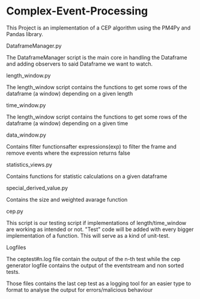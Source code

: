 # Complex-Event-Processing

This Project is an implementation of a CEP algorithm using the PM4Py and Pandas library.

DataframeManager.py

The DataframeManager script is the main core in handling the Dataframe and adding observers to said Dataframe we want to watch.


length_window.py

The length_window script contains the functions to get some rows of the dataframe (a window) depending on a given length


time_window.py

The length_window script contains the functions to get some rows of the dataframe (a window) depending on a given time


data_window.py

Contains filter functionsafter expressions(exp) to filter the frame and remove events where the expression returns false

statistics_views.py

Contains functions for statistic calculations on a given dataframe


special_derived_value.py

Contains the size and weighted avarage function 

cep.py

This script is our testing script if implementations of length/time_window are working as intended or not.
"Test" code will be added with every bigger implementation of a function. This will serve
as a kind of unit-test.

Logfiles

The ceptest#n.log file contain the output of the n-th test while the cep generator logfile contains
the output of the eventstream and non sorted tests.

Those files contains the last cep test as a logging tool for an easier type to format to analyse the 
output for errors/malicious behaviour

